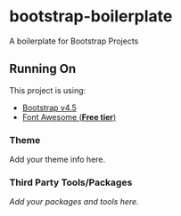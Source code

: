 # bootstrap-boilerplate
A boilerplate for Bootstrap Projects
## Running On
This project is using:
- [Bootstrap v4.5](https://getbootstrap.com/docs/4.5/getting-started/introduction/)
- [Font Awesome (**Free tier**)](https://fontawesome.com/icons?d=gallery&p=2&m=free)
### Theme
Add your theme info here.
### Third Party Tools/Packages
_Add your packages and tools here._